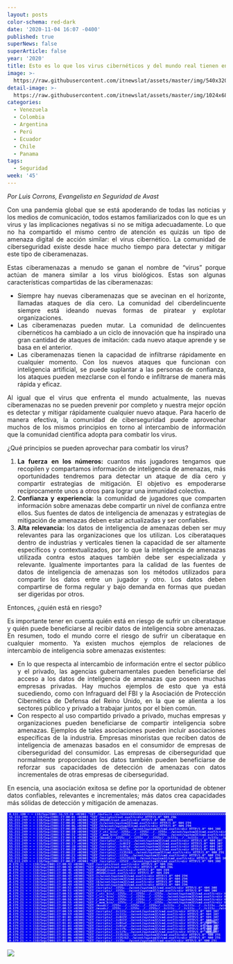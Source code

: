 ```yaml
---
layout: posts
color-schema: red-dark
date: '2020-11-04 16:07 -0400'
published: true
superNews: false
superArticle: false
year: '2020'
title: Esto es lo que los virus cibernéticos y del mundo real tienen en común
image: >-
  https://raw.githubusercontent.com/itnewslat/assets/master/img/540x320/Virus-Codigo-p.jpg
detail-image: >-
  https://raw.githubusercontent.com/itnewslat/assets/master/img/1024x680/Virus-Codigo-g.jpg
categories:
  - Venezuela
  - Colombia
  - Argentina
  - Perú
  - Ecuador
  - Chile
  - Panama
tags:
  - Seguridad
week: '45'
---
```

<p style="text-align: justify;"><em>Por Luis Corrons, Evangelista en Seguridad de Avast</em></p>
<p style="text-align: justify;">Con una pandemia global que se está apoderando de todas las noticias y los medios de comunicación, todos estamos familiarizados con lo que es un virus y las implicaciones negativas si no se mitiga adecuadamente. Lo que no ha compartido el mismo centro de atención es quizás un tipo de amenaza digital de acción similar: el virus cibernético. La comunidad de ciberseguridad existe desde hace mucho tiempo para detectar y mitigar este tipo de ciberamenazas.</p>
<p style="text-align: justify;">Estas ciberamenazas a menudo se ganan el nombre de “virus” porque actúan de manera similar a los virus biológicos. Estas son algunas características compartidas de las ciberamenazas:</p>

<ul style="text-align: justify;">
	<li>Siempre hay nuevas ciberamenazas que se avecinan en el horizonte, llamadas ataques de día cero. La comunidad del ciberdelincuente siempre está ideando nuevas formas de piratear y explotar organizaciones.</li>
	<li>Las ciberamenazas pueden mutar. La comunidad de delincuentes cibernéticos ha cambiado a un ciclo de innovación que ha inspirado una gran cantidad de ataques de imitación: cada nuevo ataque aprende y se basa en el anterior.</li>
	<li>Las ciberamenazas tienen la capacidad de infiltrarse rápidamente en cualquier momento. Con los nuevos ataques que funcionan con inteligencia artificial, se puede suplantar a las personas de confianza, los ataques pueden mezclarse con el fondo e infiltrarse de manera más rápida y eficaz.</li>
</ul>
<p style="text-align: justify;">Al igual que el virus que enfrenta el mundo actualmente, las nuevas ciberamenazas no se pueden prevenir por completo y nuestra mejor opción es detectar y mitigar rápidamente cualquier nuevo ataque. Para hacerlo de manera efectiva, la comunidad de ciberseguridad puede aprovechar muchos de los mismos principios en torno al intercambio de información que la comunidad científica adopta para combatir los virus.</p>
<p style="text-align: justify;">¿Qué principios se pueden aprovechar para combatir los virus?</p>

<ol style="text-align: justify;">
	<li><strong>La fuerza en los números:</strong> cuantos más jugadores tengamos que recopilen y compartamos información de inteligencia de amenazas, más oportunidades tendremos para detectar un ataque de día cero y compartir estrategias de mitigación. El objetivo es empoderarse recíprocamente unos a otros para lograr una inmunidad colectiva.</li>
	<li><strong>Confianza y experiencia:</strong> la comunidad de jugadores que comparten información sobre amenazas debe compartir un nivel de confianza entre ellos. Sus fuentes de datos de inteligencia de amenazas y estrategias de mitigación de amenazas deben estar actualizadas y ser confiables.</li>
	<li><strong>Alta relevancia:</strong> los datos de inteligencia de amenazas deben ser muy relevantes para las organizaciones que los utilizan. Los ciberataques dentro de industrias y verticales tienen la capacidad de ser altamente específicos y contextualizados, por lo que la inteligencia de amenazas utilizada contra estos ataques también debe ser especializada y relevante. Igualmente importantes para la calidad de las fuentes de datos de inteligencia de amenazas son los métodos utilizados para compartir los datos entre un jugador y otro. Los datos deben compartirse de forma regular y bajo demanda en formas que puedan ser digeridas por otros.</li>
</ol>
<p style="text-align: justify;">Entonces, ¿quién está en riesgo?</p>
<p style="text-align: justify;">Es importante tener en cuenta quién está en riesgo de sufrir un ciberataque y quién puede beneficiarse al recibir datos de inteligencia sobre amenazas. En resumen, todo el mundo corre el riesgo de sufrir un ciberataque en cualquier momento. Ya existen muchos ejemplos de relaciones de intercambio de inteligencia sobre amenazas existentes:</p>

<ul style="text-align: justify;">
	<li>En lo que respecta al intercambio de información entre el sector público y el privado, las agencias gubernamentales pueden beneficiarse del acceso a los datos de inteligencia de amenazas que poseen muchas empresas privadas. Hay muchos ejemplos de esto que ya está sucediendo, como con Infraguard del FBI y la Asociación de Protección Cibernética de Defensa del Reino Unido, en la que se alienta a los sectores público y privado a trabajar juntos por el bien común.</li>
	<li>Con respecto al uso compartido privado a privado, muchas empresas y organizaciones pueden beneficiarse de compartir inteligencia sobre amenazas. Ejemplos de tales asociaciones pueden incluir asociaciones específicas de la industria. Empresas minoristas que reciben datos de inteligencia de amenazas basados ​​en el consumidor de empresas de ciberseguridad del consumidor. Las empresas de ciberseguridad que normalmente proporcionan los datos también pueden beneficiarse de reforzar sus capacidades de detección de amenazas con datos incrementales de otras empresas de ciberseguridad.</li>
</ul>
<p style="text-align: justify;">En esencia, una asociación exitosa se define por la oportunidad de obtener datos confiables, relevantes e incrementales; más datos crea capacidades más sólidas de detección y mitigación de amenazas.</p>
<p style="text-align: justify;"></p>

![](https://raw.githubusercontent.com/itnewslat/assets/master/img/540x320/Virus-Codigo-p.jpg)


<img src="https://tracker.metricool.com/c3po.jpg?hash=56f88a41e39ab42c063cc51676587a04"/>